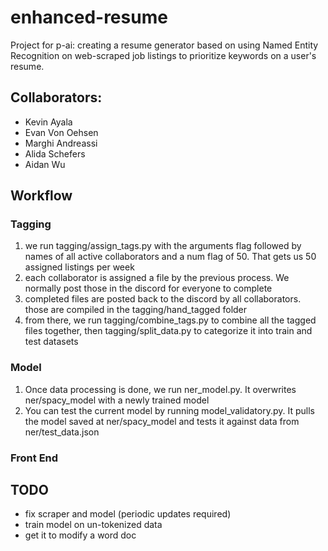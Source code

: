 # enhanced-resume
Project for p-ai: creating a resume generator based on using Named Entity Recognition on web-scraped job listings to prioritize keywords on a user's resume.

## Collaborators:
- Kevin Ayala
- Evan Von Oehsen
- Marghi Andreassi
- Alida Schefers
- Aidan Wu


## Workflow

### Tagging
1. we run tagging/assign_tags.py with the arguments flag followed by names of all active collaborators and a num flag of 50. That gets us 50 assigned listings per week
2. each collaborator is assigned a file by the previous process. We normally post those in the discord for everyone to complete
3. completed files are posted back to the discord by all collaborators. those are compiled in the tagging/hand_tagged folder
4. from there, we run tagging/combine_tags.py to combine all the tagged files together, then tagging/split_data.py to categorize it into train and test datasets

### Model
1. Once data processing is done, we run ner_model.py. It overwrites ner/spacy_model with a newly trained model
2. You can test the current model by running model_validatory.py. It pulls the model saved at ner/spacy_model and tests it against data from ner/test_data.json

### Front End


## TODO
- fix scraper and model (periodic updates required)
- train model on un-tokenized data
- get it to modify a word doc
